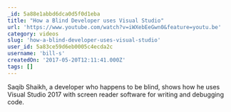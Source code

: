 ```yaml
---
_id: 5a88e1abbd6dca0d5f0d1eba
title: "How a Blind Developer uses Visual Studio"
url: 'https://www.youtube.com/watch?v=iWXebEeGwn0&feature=youtu.be'
category: videos
slug: 'how-a-blind-developer-uses-visual-studio'
user_id: 5a83ce59d6eb0005c4ecda2c
username: 'bill-s'
createdOn: '2017-05-20T12:11:41.000Z'
tags: []
---
```


Saqib Shaikh, a developer who happens to be blind, shows how he uses Visual Studio 2017 with screen reader software for writing and debugging code.
